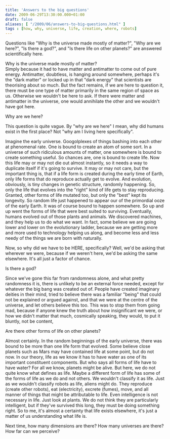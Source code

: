 ```yaml
---
title: 'Answers to the big questions'
date: 2009-06-29T13:30:00.000+01:00
draft: false
aliases: [ "/2009/06/answers-to-big-questions.html" ]
tags : [how, why, universe, life, creation, where, robots]
---
```


Questions like "Why is the universe made mostly of matter?", "Why are we here?", "Is there a god?", and "Is there life on other planets?" are answered scientifically here.  
  
Why is the universe made mostly of matter?  
Simply because it had to have matter and antimatter to come out of pure energy. Antimatter, doubtless, is hanging around somewhere, perhaps it's the "dark matter" or locked up in that "dark energy" that scientists are theorising about so much. But the fact remains, if we are here to question it, there must be one type of matter primarily in the same region of space as us. Otherwise we wouldn't be here to ask. If there were matter and antimatter in the universe, one would annihilate the other and we wouldn't have got here.  
  
Why are we here?  
  
This question is quite vague. By "why are we here" I mean, why did humans exist in the first place? Not "why am I living here specifically".  
  
Imagine the early universe. Googolplexes of things bashing into each other at phenomenal rate. One is bound to create an atom of some sort. In a universe of such ridiculous amounts of matter, one somewhere is bound to create something useful. So chances are, one is bound to create life. Now this life may or may not die out almost instantly, so it needs a way to duplicate itself if it's going to survive. It may or may not care, but the important thing is, that if a life form is created during the early time of Earth, only life forms that do reproduce actually get to evolve. And evolution, obviously, is tiny changes in genetic structure, randomly happening. So, only the life that evolves into the "right" kind of life gets to stay reproducing. Granted, other forms of life mutated too, but only the "best" kept its longevity. So random life just happened to appear our of the primordial ooze of the early Earth. It was of course bound to happen somewhere. So up and up went the forms of life that were best suited to surviving. Eventually, humans evolved out of those plants and animals. We discovered machines, and they help us to do what we want. In fact, some believe we are going lower and lower on the evolutionary ladder, because we are getting more and more used to technology helping us along, and become less and less needy of the things we are born with naturally.  
  
Now, so why did we have to be HERE, specifically? Well, we'd be asking that wherever we were, because if we weren't here, we'd be asking the same elsewhere. It's all just a factor of chance.  
  
Is there a god?  
  
Since we've gone this far from randomness alone, and what pretty randomness it is, there is unlikely to be an external force needed, except for whatever the big bang was created out of. People have created imaginary deities in their mind, tried to believe there was a familiar "being" that could not be explained or argued against, and that we were at the centre of the universe, and let others believe this too. This was to stop them from going mad, because if anyone knew the truth about how insignificant we were, or how we didn't matter that much, cosmically speaking, they would, to put it bluntly, not be content,  
  
Are there other forms of life on other planets?  
  
Almost certainly. In the random beginnings of the early universe, there was bound to be more than one life form that evolved. Some believe close planets such as Mars may have contained life at some point, but do not now. In our theory, life as we know it has to have water as one of its important constituent components. But who says all forms of life have to have water? For all we know, planets might be alive. But here, we do not quite know what defines as life. Maybe a different form of life has some of the forms of life as we do and not others. We wouldn't classify it as life. Just as we wouldn't classify robots as life, aliens might do. They reproduce (create other robots), eat (electricity), excrete (fumes), move, and all manner of things that might be attributable to life. Even intelligence is not necessary in life. Just look at plants. We do not think they are particularly intelligent, but if they've survived this long, they must be doing something right. So to me, it's almost a certainty that life exists elsewhere, it's just a matter of us understanding what life is.  
  
  
Next time, how many dimensions are there? How many universes are there? How far can we perceive?